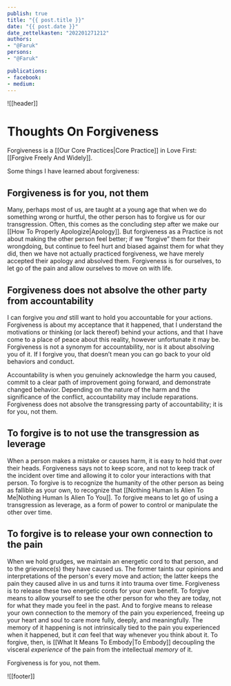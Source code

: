 ```yaml
---
publish: true
title: "{{ post.title }}"
date: "{{ post.date }}"
date_zettelkasten: "202201271212"
authors:
- "@Faruk"
persons:
- "@Faruk"

publications:
- facebook:
- medium: 
---
```

![[header]]

# Thoughts On Forgiveness

Forgiveness is a [[Our Core Practices|Core Practice]] in Love First: <nobr>[[Forgive Freely And Widely]]</nobr>.

Some things I have learned about forgiveness:

## Forgiveness is for you, not them
Many, perhaps most of us, are taught at a young age that when we do something wrong or hurtful, the other person has to forgive us for our transgression. Often, this comes as the concluding step after we make our [[How To Properly Apologize|Apology]]. But forgiveness as a Practice is not about making the other person feel better; if we “forgive” them for their wrongdoing, but continue to feel hurt and biased against them for what they did, then we have not actually practiced forgiveness, we have merely accepted their apology and absolved them. Forgiveness is for ourselves, to let go of the pain and allow ourselves to move on with life. 

## Forgiveness does not absolve the other party from accountability
I can forgive you *and* still want to hold you accountable for your actions. Forgiveness is about my acceptance that it happened, that I understand the motivations or thinking (or lack thereof) behind your actions, and that I have come to a place of peace about this reality, however unfortunate it may be. Forgiveness is not a synonym for accountability, nor is it about absolving you of it. If I forgive you, that doesn’t mean you can go back to your old behaviors and conduct.

Accountability is when you genuinely acknowledge the harm you caused, commit to a clear path of improvement going forward, and demonstrate changed behavior. Depending on the nature of the harm and the significance of the conflict, accountability may include reparations. Forgiveness does not absolve the transgressing party of accountability; it is for you, not them.

## To forgive is to not use the transgression as leverage
When a person makes a mistake or causes harm, it is easy to hold that over their heads. Forgiveness says not to keep score, and not to keep track of the incident over time and allowing it to color your interactions with that person. To forgive is to recognize the humanity of the other person as being as fallible as your own, to recognize that [[Nothing Human Is Alien To Me|Nothing Human Is Alien To You]]. To forgive means to let go of using a transgression as leverage, as a form of power to control or manipulate the other over time.

## To forgive is to release your own connection to the pain
When we hold grudges, we maintain an energetic cord to that person, and to the grievance(s) they have caused us. The former taints our opinions and interpretations of the person's every move and action; the latter keeps the pain they caused alive in us and turns it into trauma over time. Forgiveness is to release these two energetic cords for your own benefit. To forgive means to allow yourself to see the other person for who they are today, not for what they made you feel in the past. And to forgive means to release your own connection to the memory of the pain you experienced, freeing up your heart and soul to care more fully, deeply, and meaningfully. The memory of it happening is not intrinsically tied to the pain you experienced when it happened, but it *can* feel that way whenever you think about it. To forgive, then, is [[What It Means To Embody|To Embody]] decoupling the visceral *experience* of the pain from the intellectual *memory* of it.

Forgiveness is for you, not them.


![[footer]]
